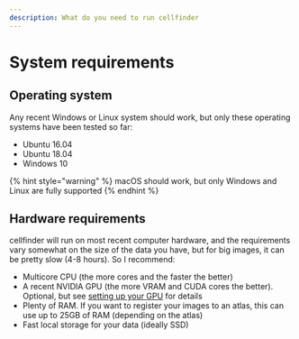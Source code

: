 ```yaml
---
description: What do you need to run cellfinder
---
```


# System requirements

## Operating system

Any recent Windows or Linux system should work, but only these operating systems have been tested so far:

* Ubuntu 16.04
* Ubuntu 18.04
* Windows 10

{% hint style="warning" %}
macOS should work, but only Windows and Linux are fully supported
{% endhint %}

## Hardware requirements

cellfinder will run on most recent computer hardware, and the requirements vary somewhat on the size of the data you have, but for big images, it can be pretty slow \(4-8 hours\). So I recommend:

* Multicore CPU \(the more cores and the faster the better\)
* A recent NVIDIA GPU \(the more VRAM and CUDA cores the better\). Optional, but see [setting up your GPU](setting-up-your-gpu.md) for details
* Plenty of RAM. If you want to register your images to an atlas, this can use up to 25GB of RAM \(depending on the atlas\)
* Fast local storage for your data \(ideally SSD\)

